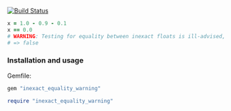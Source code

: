 [![Build Status](https://travis-ci.org/aprescott/ruby-inexact_equality_warning.svg?branch=master)](https://travis-ci.org/aprescott/ruby-inexact_equality_warning)

```ruby
x = 1.0 - 0.9 - 0.1
x == 0.0
# WARNING: Testing for equality between inexact floats is ill-advised, when comparing -2.7755575615628914e-17 and 0 (/path/to/file.rb:123)
# => false
```


### Installation and usage

Gemfile:

```ruby
gem "inexact_equality_warning"
```

```ruby
require "inexact_equality_warning"
```
